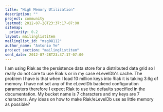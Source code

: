 ```yaml
---
title: "High Memory Utilization"
description: ""
project: community
lastmod: 2012-07-28T23:37:17-07:00
sitemap:
  priority: 0.2
layout: mailinglistitem
mailinglist_id: "msg08112"
author_name: "Antonio Ye"
project_section: "mailinglistitem"
sent_date: 2012-07-28T23:37:17-07:00
---
```



I am using Riak as the persistence data store for a distributed data
grid so I really do not care to use Riak's or in my case eLevelDb's
cache. The problem I have is that when I load 10 million keys into
Riak it is taking 3.6g of memory. I have not set any of the eLevelDb
backend configuration parameters therefore I expect Riak to use the
defaults specified in the documentation. My bucket name is 7
characters and my keys are 7 characters. Any ideas on how to make
Riak/eLevelDb use as little memory as possible?

